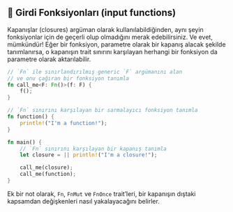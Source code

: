 ## 🔗 Girdi Fonksiyonları (input functions)

Kapanışlar (closures) argüman olarak kullanılabildiğinden, aynı şeyin fonksiyonlar için de geçerli olup olmadığını merak edebilirsiniz. Ve evet, mümkündür! Eğer bir fonksiyon, parametre olarak bir kapanış alacak şekilde tanımlanırsa, o kapanışın trait sınırını karşılayan herhangi bir fonksiyon da parametre olarak aktarılabilir.

```rust
// `Fn` ile sınırlandırılmış generic `F` argümanını alan
// ve onu çağıran bir fonksiyon tanımla
fn call_me<F: Fn()>(f: F) {
    f();
}

// `Fn` sınırını karşılayan bir sarmalayıcı fonksiyon tanımla
fn function() {
    println!("I'm a function!");
}

fn main() {
    // `Fn` sınırını karşılayan bir kapanış tanımla
    let closure = || println!("I'm a closure!");

    call_me(closure);
    call_me(function);
}
```

Ek bir not olarak, `Fn`, `FnMut` ve `FnOnce` trait’leri, bir kapanışın dıştaki kapsamdan değişkenleri nasıl yakalayacağını belirler.
